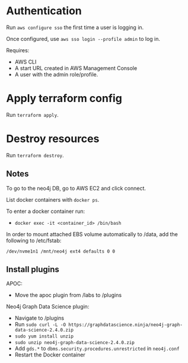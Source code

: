 # Authentication

Run `aws configure sso` the first time a user is logging in.

Once configured, use `aws sso login --profile admin` to log in.

Requires:

- AWS CLI
- A start URL created in AWS Management Console
- A user with the admin role/profile.

# Apply terraform config

Run `terraform apply`.

# Destroy resources

Run `terraform destroy`.

## Notes

To go to the neo4j DB, go to AWS EC2 and click connect.

List docker containers with `docker ps`.

To enter a docker container run:

- `docker exec -it <container_id> /bin/bash`

In order to mount attached EBS volume automatically to /data, add the following to /etc/fstab:

`/dev/nvme1n1 /mnt/neo4j ext4 defaults 0 0`

<EBS volume device name> <mount path> <file system type> <mount options> <dump frequency> <fsck order>

## Install plugins

APOC:

- Move the apoc plugin from /labs to /plugins

Neo4j Graph Data Science plugin:

- Navigate to /plugins
- Run `sudo curl -L -O https://graphdatascience.ninja/neo4j-graph-data-science-2.4.0.zip`
- `sudo yum install unzip`
- `sudo unzip neo4j-graph-data-science-2.4.0.zip`
- Add `gds.*` to `dbms.security.procedures.unrestricted` in `neo4j.conf`
- Restart the Docker container

